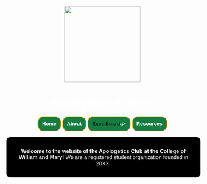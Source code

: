 <head>
    <style>
        body {
            color: white;
            background-image: url(https://files.catbox.moe/iutst1.png);
            text-align: center;
            margin: auto;
            font-family: helvetica;
        }
        button {
            color: #ffffff;
            border-radius: 15px;
            border-color: #ddc01e;
            font-weight: bold;
            background-color: #157d42;
            padding: 10px;
        }
        div.main {
            background-color:black;
            width: 50vw;
            text-align: center;
            margin: auto;
            padding: 15px;
            border-radius: 10px;
        }
    </style>
</head>
<body>
    <br>
    <img src="https://files.catbox.moe/l84lh3.png" height="200">
    <br>
    <h1>Apologetics at W&M</h1>
    <button>Home</button> 
    <button>About</button> 
    <button><a href="https://apologeticsatwm.github.io/exec">Exec Board</a>a></button>
    <button>Resources</button>    
    <br>
    <br>
    <div class="main">
        <p><strong>Welcome to the website of the Apologetics Club at the College of William and Mary! </strong>We are a registered student organization founded in 20XX.</p>
    </div>
</body>

